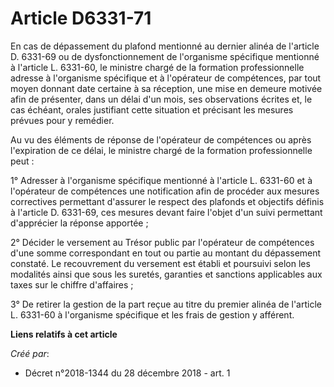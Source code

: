 # Article D6331-71

En cas de dépassement du plafond mentionné au dernier alinéa de l'article D. 6331-69 ou de dysfonctionnement de l'organisme
spécifique mentionné à l'article L. 6331-60, le ministre chargé de la formation professionnelle adresse à l'organisme
spécifique et à l'opérateur de compétences, par tout moyen donnant date certaine à sa réception, une mise en demeure motivée
afin de présenter, dans un délai d'un mois, ses observations écrites et, le cas échéant, orales justifiant cette situation et
précisant les mesures prévues pour y remédier.

Au vu des éléments de réponse de l'opérateur de compétences ou après l'expiration de ce délai, le ministre chargé de la
formation professionnelle peut :

1° Adresser à l'organisme spécifique mentionné à l'article L. 6331-60 et à l'opérateur de compétences une notification afin
de procéder aux mesures correctives permettant d'assurer le respect des plafonds et objectifs définis à l'article D. 6331-69,
ces mesures devant faire l'objet d'un suivi permettant d'apprécier la réponse apportée ;

2° Décider le versement au Trésor public par l'opérateur de compétences d'une somme correspondant en tout ou partie au
montant du dépassement constaté. Le recouvrement du versement est établi et poursuivi selon les modalités ainsi que sous les
suretés, garanties et sanctions applicables aux taxes sur le chiffre d'affaires ;

3° De retirer la gestion de la part reçue au titre du premier alinéa de l'article L. 6331-60 à l'organisme spécifique et les
frais de gestion y afférent.

**Liens relatifs à cet article**

_Créé par_:

  - Décret n°2018-1344 du 28 décembre 2018 - art. 1
